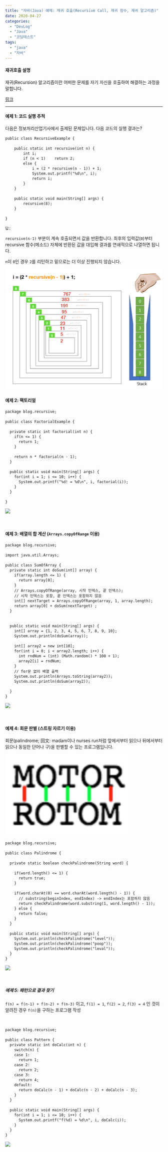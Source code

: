 ```yaml
---
title: "자바(Java) 예제: 재귀 호출(Recursive Call, 재귀 함수, 재귀 알고리즘)"
date: 2020-04-27
categories: 
  - "DevLog"
  - "Java"
  - "코딩테스트"
tags: 
  - "java"
  - "자바"
---
```


#### **재귀호출 설명**

재귀(Recursion) 알고리즘이란 어떠한 문제를 자기 자신을 호출하여 해결하는 과정을 말합니다.

[링크](https://terms.naver.com/entry.nhn?docId=3579438&cid=59086&categoryId=59093)

* * *

#### **예제 1: 코드 실행 추적**

다음은 정보처리산업기사에서 출제된 문제입니다. 다음 코드의 실행 결과는?

```
public class RecursiveExample {
    
    public static int recursive(int n) {
        int i;
        if (n < 1)    return 2;
        else {
            i = (2 * recursive(n - 1)) + 1;
            System.out.printf("%d\n", i);
            return i;
        }
    }
    
    public static void main(String[] args) {
        recursive(8);
    }
 
}
```

```
답:

```

`recursive(n-1)` 부분이 계속 호출되면서 값을 반환합니다. 최후의 입력값(`0`)부터 recursive 함수(메소드) 자체에 반환된 값을 대입해 결과를 연쇄적으로 나열하면 됩니다.

`n`이 `0`인 경우 `2`를 리턴하고 밑으로는 더 이상 진행되지 않습니다.

![](./assets/img/wp-content/uploads/2019/01/recursive.png)

#### **예제 2: 팩토리얼**

```
package blog.recursive;

public class FactorialExample {
  
  private static int factorial(int n) {
    if(n <= 1) {
      return 1;
    }
    
    return n * factorial(n - 1);
  }
  
  public static void main(String[] args) {
    for(int i = 1; i <= 10; i++) {
      System.out.printf("%d! = %d\n", i, factorial(i));
    }
  }

}

```

![](./assets/img/wp-content/uploads/2020/04/스크린샷-2020-04-27-오후-4.08.34.png)

 

#### **예제 3: 배열의 합 계산 (`Arrays.copyOfRange` 이용)**

```
package blog.recursive;

import java.util.Arrays;

public class SumOfArray {
  private static int doSum(int[] array) {
    if(array.length <= 1) {
      return array[0]; 
    }
    // Arrays.copyOfRange(array, 시작 인덱스, 끝 인덱스);
    // 시작 인덱스는 포함, 끝 인덱스는 포함하지 않음
    int[] nextTarget = Arrays.copyOfRange(array, 1, array.length);
    return array[0] + doSum(nextTarget) ;
  }

  
  public static void main(String[] args) {
    int[] array = {1, 2, 3, 4, 5, 6, 7, 8, 9, 10}; 
    System.out.println(doSum(array));
    
    int[] array2 = new int[10];
    for(int i = 0; i < array2.length; i++) {
      int rndNum = (int) (Math.random() * 100 + 1);
      array2[i] = rndNum;
    }
    // for문 없이 배열 출력
    System.out.println(Arrays.toString(array2));
    System.out.println(doSum(array2));
    
  }
}

```

![](./assets/img/wp-content/uploads/2020/04/스크린샷-2020-04-27-오후-4.37.52.png)

 

#### **예제 4: 회문 판별 (스트링 자르기 이용)**

회문(palindrome; 回文: madam이나 nurses run처럼 앞에서부터 읽으나 뒤에서부터 읽으나 동일한 단어나 구)을 판별할 수 있는 프로그램입니다.

![](./assets/img/wp-content/uploads/2020/04/palindrome.png)

```
package blog.recursive;

public class Palindrome {
  
  private static boolean checkPalindrome(String word) {
    
    if(word.length() <= 1) {
      return true;
    }
    
    if(word.charAt(0) == word.charAt(word.length() - 1)) {
      // substring(beginIndex, endIndex) -> endIndex는 포함하지 않음
      return checkPalindrome(word.substring(1, word.length() - 1));
    } else {
      return false;
    }
  }
  
  public static void main(String[] args) {
    System.out.println(checkPalindrome("level"));
    System.out.println(checkPalindrome("poop"));
    System.out.println(checkPalindrome("leval"));
  }
}
```

![](./assets/img/wp-content/uploads/2020/04/스크린샷-2020-04-27-오후-4.54.56.png)

 

##### **예제 5: 패턴으로 결과 찾기**

`f(n) = f(n-1) + f(n-2) + f(n-3)` 이고, `f(1) = 1`, `f(2) = 2`, `f(3) = 4` 인 것이 알려진 경우 `f(n)`을 구하는 프로그램 작성

 

```
package blog.recursive;

public class Pattern {
  private static int doCalc(int n) {
    switch(n) {
    case 1: 
      return 1;
    case 2:
      return 2;
    case 3:
      return 4;
    default:
      return doCalc(n - 1) + doCalc(n - 2) + doCalc(n - 3);
    }
  }

  public static void main(String[] args) {
    for(int i = 1; i <= 10; i++) {
      System.out.printf("f(%d) = %d\n", i, doCalc(i));
    }
  }
}
```

![](./assets/img/wp-content/uploads/2020/04/스크린샷-2020-04-27-오후-5.04.57.png)
